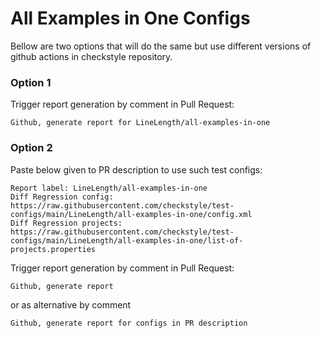 # All Examples in One Configs

Bellow are two options that will do the same but use different versions
of github actions in checkstyle repository.


### Option 1
Trigger report generation by comment in Pull Request:
```
Github, generate report for LineLength/all-examples-in-one
```

### Option 2

Paste below given to PR description to use such test configs:
```
Report label: LineLength/all-examples-in-one
Diff Regression config: https://raw.githubusercontent.com/checkstyle/test-configs/main/LineLength/all-examples-in-one/config.xml
Diff Regression projects: https://raw.githubusercontent.com/checkstyle/test-configs/main/LineLength/all-examples-in-one/list-of-projects.properties
```

Trigger report generation by comment in Pull Request:
```
Github, generate report
```
or as alternative by comment
```
Github, generate report for configs in PR description
```
